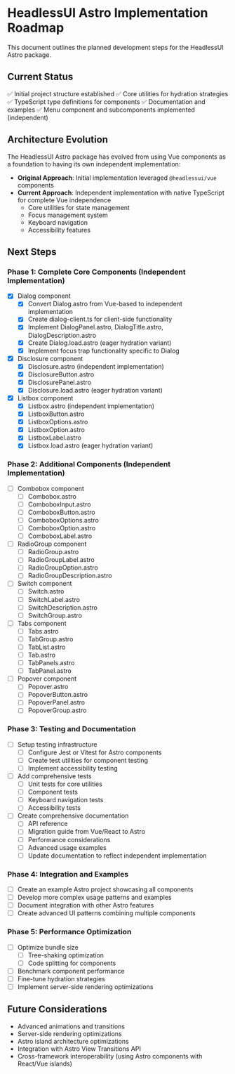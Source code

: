 # HeadlessUI Astro Implementation Roadmap

This document outlines the planned development steps for the HeadlessUI Astro package.

## Current Status

✅ Initial project structure established
✅ Core utilities for hydration strategies
✅ TypeScript type definitions for components
✅ Documentation and examples
✅ Menu component and subcomponents implemented (independent)

## Architecture Evolution

The HeadlessUI Astro package has evolved from using Vue components as a foundation to having its own independent implementation:

- **Original Approach**: Initial implementation leveraged `@headlessui/vue` components
- **Current Approach**: Independent implementation with native TypeScript for complete Vue independence
  - Core utilities for state management
  - Focus management system
  - Keyboard navigation
  - Accessibility features

## Next Steps

### Phase 1: Complete Core Components (Independent Implementation)

- [x] Dialog component
  - [x] Convert Dialog.astro from Vue-based to independent implementation
  - [x] Create dialog-client.ts for client-side functionality
  - [x] Implement DialogPanel.astro, DialogTitle.astro, DialogDescription.astro
  - [x] Create Dialog.load.astro (eager hydration variant)
  - [x] Implement focus trap functionality specific to Dialog

- [x] Disclosure component
  - [x] Disclosure.astro (independent implementation)
  - [x] DisclosureButton.astro
  - [x] DisclosurePanel.astro
  - [x] Disclosure.load.astro (eager hydration variant)

- [x] Listbox component
  - [x] Listbox.astro (independent implementation)
  - [x] ListboxButton.astro
  - [x] ListboxOptions.astro
  - [x] ListboxOption.astro
  - [x] ListboxLabel.astro
  - [x] Listbox.load.astro (eager hydration variant)

### Phase 2: Additional Components (Independent Implementation)

- [ ] Combobox component
  - [ ] Combobox.astro 
  - [ ] ComboboxInput.astro
  - [ ] ComboboxButton.astro
  - [ ] ComboboxOptions.astro
  - [ ] ComboboxOption.astro
  - [ ] ComboboxLabel.astro

- [ ] RadioGroup component
  - [ ] RadioGroup.astro
  - [ ] RadioGroupLabel.astro
  - [ ] RadioGroupOption.astro
  - [ ] RadioGroupDescription.astro

- [ ] Switch component
  - [ ] Switch.astro
  - [ ] SwitchLabel.astro
  - [ ] SwitchDescription.astro
  - [ ] SwitchGroup.astro

- [ ] Tabs component
  - [ ] Tabs.astro
  - [ ] TabGroup.astro
  - [ ] TabList.astro
  - [ ] Tab.astro
  - [ ] TabPanels.astro
  - [ ] TabPanel.astro

- [ ] Popover component
  - [ ] Popover.astro
  - [ ] PopoverButton.astro
  - [ ] PopoverPanel.astro
  - [ ] PopoverGroup.astro

### Phase 3: Testing and Documentation

- [ ] Setup testing infrastructure
  - [ ] Configure Jest or Vitest for Astro components
  - [ ] Create test utilities for component testing
  - [ ] Implement accessibility testing

- [ ] Add comprehensive tests
  - [ ] Unit tests for core utilities
  - [ ] Component tests
  - [ ] Keyboard navigation tests
  - [ ] Accessibility tests

- [ ] Create comprehensive documentation
  - [ ] API reference
  - [ ] Migration guide from Vue/React to Astro
  - [ ] Performance considerations
  - [ ] Advanced usage examples
  - [ ] Update documentation to reflect independent implementation

### Phase 4: Integration and Examples

- [ ] Create an example Astro project showcasing all components
- [ ] Develop more complex usage patterns and examples
- [ ] Document integration with other Astro features
- [ ] Create advanced UI patterns combining multiple components

### Phase 5: Performance Optimization

- [ ] Optimize bundle size
  - [ ] Tree-shaking optimization
  - [ ] Code splitting for components
- [ ] Benchmark component performance
- [ ] Fine-tune hydration strategies
- [ ] Implement server-side rendering optimizations

## Future Considerations

- Advanced animations and transitions
- Server-side rendering optimizations
- Astro island architecture optimizations
- Integration with Astro View Transitions API
- Cross-framework interoperability (using Astro components with React/Vue islands)